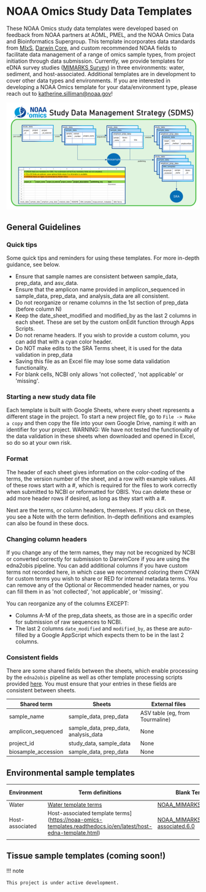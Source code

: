 # NOAA Omics Study Data Templates  


These NOAA Omics study data templates were developed based on feedback from NOAA partners at AOML, PMEL, and the NOAA Omics Data and Bioinformatics Supergroup. This template incorporates data standards from [MIxS](https://github.com/aomlomics/omics-data-management/wiki/3-Study-Data-Templates#sample-metadata-templates), [Darwin Core](https://dwc.tdwg.org/terms/), and custom recommended NOAA fields to facilitate data management of a range of omics sample types, from project initiation through data submission. Currently, we provide templates for eDNA survey studies ([MIMARKS Survey](https://www.ncbi.nlm.nih.gov/biosample/docs/packages/)) in three environments: water, sediment, and host-associated. Additional templates are in development to cover other data types and environments. If you are interested in developing a NOAA Omics template for your data/environment type, please reach out to katherine.silliman@noaa.gov!

![DMG fig](assets/SDMS2.png)

## General Guidelines  

### Quick tips  

Some quick tips and reminders for using these templates. For more in-depth guidance, see below. 

- Ensure that sample names are consistent between sample_data, prep_data, and asv_data.
- Ensure that the amplicon name provided in amplicon_sequenced in sample_data, prep_data, and analysis_data are all consistent.
- Do not reorganize or rename columns in the 1st section of prep_data (before column N)
- Keep the date_sheet_modified and modified_by as the last 2 columns in each sheet. These are set by the custom onEdit function through Apps Scripts. 
- Do not rename headers. If you wish to provide a custom column, you can add that with a cyan color header.
- Do NOT make edits to the SRA Terms sheet, it is used for the data validation in prep_data
- Saving this file as an Excel file may lose some data validation functionality.
- For blank cells, NCBI only allows 'not collected', 'not applicable' or 'missing'.

### Starting a new study data file

Each template is built with Google Sheets, where every sheet represents a different stage in the project. To start a new project file, go to `File -> Make a copy` and then copy the file into your own Google Drive, naming it with an identifier for your project. WARNING: We have not tested the functionality of the data validation in these sheets when downloaded and opened in Excel, so do so at your own risk.  

### Format

The header of each sheet gives information on the color-coding of the terms, the version number of the sheet, and a row with example values. All of these rows start with a #, which is required for the files to work correctly when submitted to NCBI or reformatted for OBIS. You can delete these or add more header rows if desired, as long as they start with a #.

Next are the terms, or column headers, themselves. If you click on these, you see a Note with the term definition. In-depth definitions and examples can also be found in these docs. 

### Changing column headers

If you change any of the term names, they may not be recognized by NCBI or converted correctly for submission to DarwinCore if you are using the edna2obis pipeline. You can add additional columns if you have custom terms not recorded here, in which case we recommend coloring them CYAN for custom terms you wish to share or RED for internal metadata terms. You can remove any of the Optional or Recommended header names, or you can fill them in as 'not collected', 'not applicable', or 'missing'.  

You can reorganize any of the columns EXCEPT:  
- Columns A-M of the prep_data sheets, as those are in a specific order for submission of raw sequences to NCBI.  
- The last 2 columns `date_modified` and `modified_by`, as these are auto-filled by a Google AppScript which expects them to be in the last 2 columns. 

###  Consistent fields  

There are some shared fields between the sheets, which enable processing by the `edna2obis` pipeline as well as other template processing scripts provided [here](https://github.com/NOAA-Omics/noaa-omics-templates/tree/main/scripts). You must ensure that your entries in these fields are consistent between sheets.  

| Shared term | Sheets | External files|
|---|---|---|
| sample_name | sample_data, prep_data | ASV table (eg, from Tourmaline)|
| amplicon_sequenced | sample_data, prep_data, analysis_data | None |
| project_id | study_data, sample_data | None |
| biosample_accession | sample_data, prep_data | None|



## Environmental sample templates 

| Environment | Term definitions | Blank Template link  | Example Template |
|---|---|---|---|
| Water | [Water template terms](https://noaa-omics-templates.readthedocs.io/en/latest/water-edna-template.html) | [NOAA_MIMARKS.survey.water.6.0](https://docs.google.com/spreadsheets/d/1YBXFU9PuMqm7IT1tp0LTxQ1v2j0tlCWFnhSpy-EBwPw/edit?usp=sharing) | [gomecc4_example](https://docs.google.com/spreadsheets/d/1b7m5u7Cqj-L6vJYk81CHHDNNXftr3JRNCpGgcVJtCEE/edit?usp=drive_link) |
| Host-associated | Host-associated template terms](https://noaa-omics-templates.readthedocs.io/en/latest/host-edna-template.html)  | [NOAA_MIMARKS.survey.host-associated.6.0](https://docs.google.com/spreadsheets/d/1JtWgX_t5PbG0CpEJWHu906yH8Udek3l4I-KOM80MR6M/edit?usp=sharing) |  |
|  |  |  |  |


## Tissue sample templates (coming soon!)  



!!! note

    This project is under active development.

